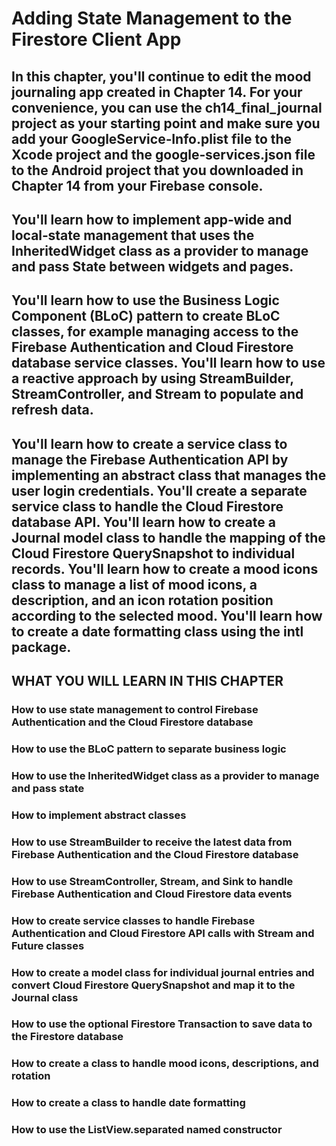 # Adding State Management to the Firestore Client App

## In this chapter, you'll continue to edit the mood journaling app created in Chapter 14. For your convenience, you can use the ch14_final_journal project as your starting point and make sure you add your GoogleService‐Info.plist file to the Xcode project and the google‐services.json file to the Android project that you downloaded in Chapter 14 from your Firebase console.

## You'll learn how to implement app‐wide and local‐state management that uses the InheritedWidget class as a provider to manage and pass State between widgets and pages.

## You'll learn how to use the Business Logic Component (BLoC) pattern to create BLoC classes, for example managing access to the Firebase Authentication and Cloud Firestore database service classes. You'll learn how to use a reactive approach by using StreamBuilder, StreamController, and Stream to populate and refresh data.

## You'll learn how to create a service class to manage the Firebase Authentication API by implementing an abstract class that manages the user login credentials. You'll create a separate service class to handle the Cloud Firestore database API. You'll learn how to create a Journal model class to handle the mapping of the Cloud Firestore QuerySnapshot to individual records. You'll learn how to create a mood icons class to manage a list of mood icons, a description, and an icon rotation position according to the selected mood. You'll learn how to create a date formatting class using the intl package.

## WHAT YOU WILL LEARN IN THIS CHAPTER

### How to use state management to control Firebase Authentication and the Cloud Firestore database
### How to use the BLoC pattern to separate business logic
### How to use the InheritedWidget class as a provider to manage and pass state
### How to implement abstract classes
### How to use StreamBuilder to receive the latest data from Firebase Authentication and the Cloud Firestore database
### How to use StreamController, Stream, and Sink to handle Firebase Authentication and Cloud Firestore data events
### How to create service classes to handle Firebase Authentication and Cloud Firestore API calls with Stream and Future classes
### How to create a model class for individual journal entries and convert Cloud Firestore QuerySnapshot and map it to the Journal class
### How to use the optional Firestore Transaction to save data to the Firestore database
### How to create a class to handle mood icons, descriptions, and rotation
### How to create a class to handle date formatting
### How to use the ListView.separated named constructor